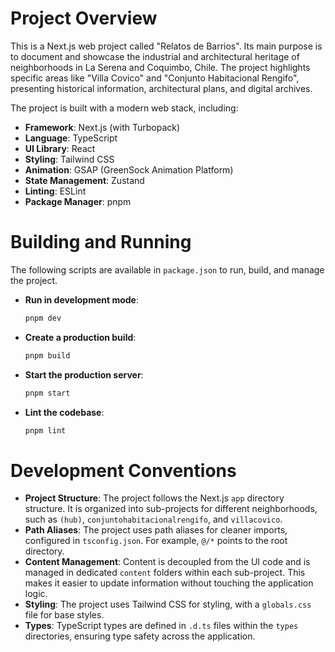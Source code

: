 # Project Overview

This is a Next.js web project called "Relatos de Barrios". Its main purpose is to document and showcase the industrial and architectural heritage of neighborhoods in La Serena and Coquimbo, Chile. The project highlights specific areas like "Villa Covico" and "Conjunto Habitacional Rengifo", presenting historical information, architectural plans, and digital archives.

The project is built with a modern web stack, including:

*   **Framework**: Next.js (with Turbopack)
*   **Language**: TypeScript
*   **UI Library**: React
*   **Styling**: Tailwind CSS
*   **Animation**: GSAP (GreenSock Animation Platform)
*   **State Management**: Zustand
*   **Linting**: ESLint
*   **Package Manager**: pnpm

# Building and Running

The following scripts are available in `package.json` to run, build, and manage the project.

*   **Run in development mode**:
    ```bash
    pnpm dev
    ```
*   **Create a production build**:
    ```bash
    pnpm build
    ```
*   **Start the production server**:
    ```bash
    pnpm start
    ```
*   **Lint the codebase**:
    ```bash
    pnpm lint
    ```

# Development Conventions

*   **Project Structure**: The project follows the Next.js `app` directory structure. It is organized into sub-projects for different neighborhoods, such as `(hub)`, `conjuntohabitacionalrengifo`, and `villacovico`.
*   **Path Aliases**: The project uses path aliases for cleaner imports, configured in `tsconfig.json`. For example, `@/*` points to the root directory.
*   **Content Management**: Content is decoupled from the UI code and is managed in dedicated `content` folders within each sub-project. This makes it easier to update information without touching the application logic.
*   **Styling**: The project uses Tailwind CSS for styling, with a `globals.css` file for base styles.
*   **Types**: TypeScript types are defined in `.d.ts` files within the `types` directories, ensuring type safety across the application.
